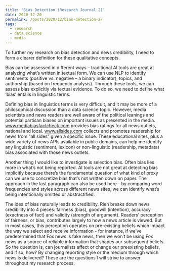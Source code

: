```yaml
---
title: 'Bias Detection (Research Journal 2)'
date: 2020-12-20
permalink: /posts/2020/12/bias-detection-2/
tags:
  - research
  - data science
  - media
---
```


To further my research on bias detection and news credibility, I need to form a clearer definition for these qualitative concepts.

Bias can be assessed in different ways &ndash; traditional AI tools are great at analyzing what’s written in textual form. We can use NLP to identify sentiments (positive vs. negative &ndash; a binary indicator), topics, and authorship (based on frequency analysis). Through these tools, we can assess bias explicitly via textual evidence. To do so, we need to define what ‘bias’ entails in linguistic terms. 

Defining bias in linguistics terms is very difficult, and it may be more of a philosophical discussion than a data science topic. However, media scientists and news readers are well aware of the political leanings and potential partisan biases on important issues as presented in the media. www.mediabiasfactcheck.com provides bias ratings for all news outlets, national and local. www.allsides.com collects and promotes readership for news from “all sides” given a specific issue. These educational sites, plus a wide variety of news APIs available in public domains, can help me identify any linguistic (sentiment, lexicon) or non-linguistic (readership, metadata) bias associated with those news outlets.

Another thing I would like to investigate is selection bias. Often bias lies more in what’s not being reported. AI tools are not great at detecting bias implicitly because there’s the fundamental question of what kind of proxy can we use to concretize bias that’s not written down on paper. The approach in the last paragraph can also be used here - by comparing word frequencies and styles across different news sites, we can identify what’s being intentionally omitted or abstractified. 

The idea of bias naturally leads to credibility. Rieh breaks down news credibility into 4 pieces: fairness (bias), goodwill (intention), accuracy (exactness of fact) and validity (strength of argument). Readers’ perception of fairness, or bias, contributes largely to how a news article is viewed. But in most cases, this perception operates on pre-existing beliefs which impact the way we select and receive information - for instance, if we’ve predetermined that Fox news is fake news, then we won’t be using Fox news as a source of reliable information that shapes our subsequent beliefs. So the question is, can journalists affect or change our preexisting beliefs, and if so, how? By changing reporting style or the medium through which news is delivered? These are the questions I will strive to answer throughout my research process.
